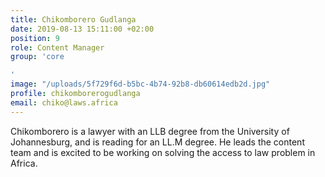 ```yaml
---
title: Chikomborero Gudlanga
date: 2019-08-13 15:11:00 +02:00
position: 9
role: Content Manager
group: 'core

'
image: "/uploads/5f729f6d-b5bc-4b74-92b8-db60614edb2d.jpg"
profile: chikomborerogudlanga
email: chiko@laws.africa
---
```


Chikomborero is a lawyer with an LLB degree from the University of Johannesburg, and is reading for an LL.M degree. He leads the content team and is excited to be working on solving the access to law problem in Africa.